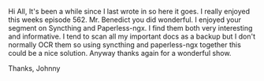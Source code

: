 Hi All,
  It's been a while since I last wrote in so here it goes. I really enjoyed this weeks episode 562. Mr. Benedict you did wonderful. I enjoyed your segment on Syncthing and Paperless-ngx.  I find them both very interesting and informative. I tend to scan all my important docs as a backup but I don't normally OCR them so using syncthing and paperless-ngx together this could be a nice solution. Anyway thanks again for a wonderful show.

Thanks,
Johnny
